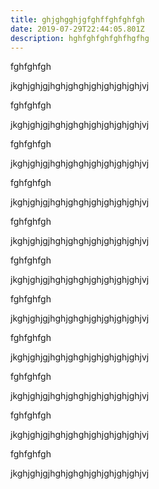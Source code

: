```yaml
---
title: ghjghgghjgfghffghfghfgh
date: 2019-07-29T22:44:05.801Z
description: hghfghfghfghfhgfhg
---
```

fghfghfgh

jkghjghjgjhghjghghjghjghjghjghjvj 



fghfghfgh

jkghjghjgjhghjghghjghjghjghjghjvj 



fghfghfgh

jkghjghjgjhghjghghjghjghjghjghjvj 



fghfghfgh

jkghjghjgjhghjghghjghjghjghjghjvj 



fghfghfgh

jkghjghjgjhghjghghjghjghjghjghjvj 



fghfghfgh

jkghjghjgjhghjghghjghjghjghjghjvj 



fghfghfgh

jkghjghjgjhghjghghjghjghjghjghjvj 



fghfghfgh

jkghjghjgjhghjghghjghjghjghjghjvj 



fghfghfgh

jkghjghjgjhghjghghjghjghjghjghjvj 



fghfghfgh

jkghjghjgjhghjghghjghjghjghjghjvj 



fghfghfgh

jkghjghjgjhghjghghjghjghjghjghjvj
